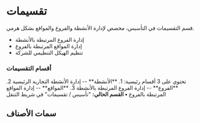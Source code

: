 # تقسيمات
قسم التقسيمات في التأسيس، مخصص لإدارة الأنشطة والفروع والمواقع بشكل
هرمي.
- إدارة الفروع المرتبطة بالأنشطة
- إدارة المواقع المرتبطة بالفروع
- تنظيم الهيكل التنظيمي للشركة
### أقسام التقسيمات
تحتوي على 3 أقسام رئيسية:
1\. \*\*الأنشطة\*\* -- إدارة الأنشطة التجارية الرئيسية
2\. \*\*الفروع\*\* -- إدارة الفروع المرتبطة بالأنشطة
3\. \*\*المواقع\*\* -- إدارة المواقع المرتبطة بالفروع
**• القسم الحالي:** \"تأسيس / تقسيمات\" في شريط التنقل
## سمات الأصناف
